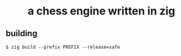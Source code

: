# <div align="center"> a chess engine written in zig </div>

## building
```
$ zig build --prefix PREFIX --release=safe
```

